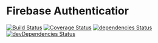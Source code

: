 # Firebase Authenticatior

[![Build Status](https://travis-ci.com/loginov-rocks/Firebase-Authenticator.svg?branch=master)](https://travis-ci.com/loginov-rocks/Firebase-Authenticator)
[![Coverage Status](https://coveralls.io/repos/github/loginov-rocks/Firebase-Authenticator/badge.svg?branch=master)](https://coveralls.io/github/loginov-rocks/Firebase-Authenticator?branch=master)
[![dependencies Status](https://david-dm.org/loginov-rocks/Firebase-Authenticator/status.svg)](https://david-dm.org/loginov-rocks/Firebase-Authenticator)
[![devDependencies Status](https://david-dm.org/loginov-rocks/Firebase-Authenticator/dev-status.svg)](https://david-dm.org/loginov-rocks/Firebase-Authenticator?type=dev)
